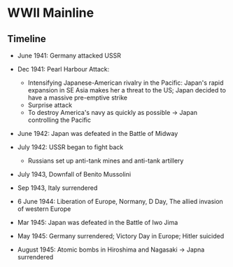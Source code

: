 # WWII Mainline

## Timeline

- June 1941: Germany attacked USSR

- Dec 1941: Pearl Harbour Attack:
  - Intensifying Japanese-American rivalry in the Pacific: Japan's rapid expansion in SE Asia makes her a threat to the US; Japan decided to have a massive pre-emptive strike
  - Surprise attack
  - To destroy America's navy as quickly as possible -> Japan controlling the Pacific
- June 1942: Japan was defeated in the Battle of Midway
- July 1942: USSR began to fight back
  - Russians set up anti-tank mines and anti-tank artillery
- July 1943, Downfall of Benito Mussolini
- Sep 1943, Italy surrendered
- 6 June 1944: Liberation of Europe, Normany, D Day, The allied invasion of western Europe
- Mar 1945: Japan was defeated in the Battle of Iwo Jima
- May 1945: Germany surrendered; Victory Day in Europe; Hitler suicided
- August 1945: Atomic bombs in Hiroshima and Nagasaki -> Japna surrendered

 